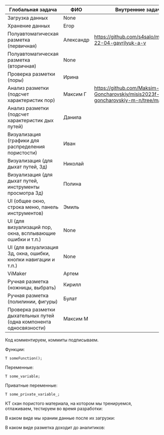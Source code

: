 | Глобальная задача                                                   | ФИО       | Внутренние задачи |
| ------------------------------------------------------------------- | --------- | ----------------- |
| Загрузка данных                                                     | None      |                   |
| Хранение данных                                                     | Егор      |                   |
| Полуавтоматическая разметка (первичная)                             | Александр |https://github.com/s4salo/misis2023f-22-04-gavrilyuk-a-v                   |
| Полуавтоматическая разметка (вторичная)                             | None      |                   |
| Проверка разметки (поры)                                            | Ирина     |                   |
| Анализ разметки (подсчет характеристик пор)                         | Максим Г  |https://github.com/Maksim-Goncharovskiy/misis2023f-22-04-goncharovskiy-m-n/tree/main            |
| Анализ разметки (подсчет характеристик дых путей)                   | Данила    |                   |
| Визуализация (графики для распределения пористости)                 | Иван      |                   |
| Визуализация (для дыхат путей, 3д)                                  | Николай   |                   |
| Визуализация (для дыхат путей, инструменты просмотра 3д)            | Полина    |                   |
| UI (общее окно, строка меню, панель инструментов)                   | Эмиль     |                   |
| UI (для визуализаций пор, окна, всплывающие ошибки и т.п.)          | None      |                   |
| UI (для визуализация 3д, окна, ошибки, кнопки навигации и т.п.)     | None      |                   |
| ViMaker                                                             | Артем     |                   |
| Ручная разметка (ножницы, выбрать)                                  | Кирилл    |                   |
| Ручная разметка (полилинии, фигуры)                                 | Булат     |                   |
| Проверка разметки дыхательных путей (одна компонента односвязности) | Максим М  |                   |

Код комментируем, коммиты подписываем.

Функции:

	T someFunction();
 
Переменные:

	T some_variable;
 
Приватные переменные:

	T some_private_variable_;
 

КТ скан пористого материала, на котором мы тренируемся, отлаживаем, тестируем во время разработки:

В каком виде мы храним данные после их загрузки:

В каком виде разметка доходит до аналитиков:





